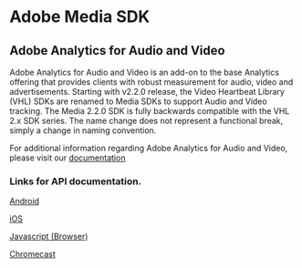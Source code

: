 # Adobe Media SDK

## Adobe Analytics for Audio and Video

Adobe Analytics for Audio and Video is an add-on to the base Analytics offering that provides clients with robust measurement for audio, video and advertisements. Starting with v2.2.0 release, the Video Heartbeat Library (VHL) SDKs are renamed to Media SDKs to support Audio and Video tracking. The Media 2.2.0 SDK is fully backwards compatible with the VHL 2.x SDK series. The name change does not represent a functional break, simply a change in naming convention.

For additional information regarding Adobe Analytics for Audio and Video, please visit our [documentation](https://marketing.adobe.com/resources/help/en_US/sc/appmeasurement/hbvideo/)

### Links for API documentation.

[Android](https://adobe-marketing-cloud.github.io/media-sdks/reference/android/)

[iOS](https://adobe-marketing-cloud.github.io/media-sdks/reference/ios/)

[Javascript (Browser)](https://adobe-marketing-cloud.github.io/media-sdks/reference/javascript/)

[Chromecast](https://adobe-marketing-cloud.github.io/media-sdks/reference/chromecast/)